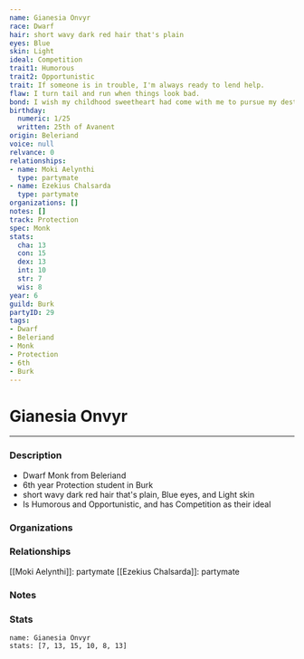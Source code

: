 ```yaml
---
name: Gianesia Onvyr
race: Dwarf
hair: short wavy dark red hair that's plain
eyes: Blue
skin: Light
ideal: Competition
trait1: Humorous
trait2: Opportunistic
trait: If someone is in trouble, I'm always ready to lend help.
flaw: I turn tail and run when things look bad.
bond: I wish my childhood sweetheart had come with me to pursue my destiny.
birthday:
  numeric: 1/25
  written: 25th of Avanent
origin: Beleriand
voice: null
relvance: 0
relationships:
- name: Moki Aelynthi
  type: partymate
- name: Ezekius Chalsarda
  type: partymate
organizations: []
notes: []
track: Protection
spec: Monk
stats:
  cha: 13
  con: 15
  dex: 13
  int: 10
  str: 7
  wis: 8
year: 6
guild: Burk
partyID: 29
tags:
- Dwarf
- Beleriand
- Monk
- Protection
- 6th
- Burk
---
```

# Gianesia Onvyr
---
### Description
- Dwarf Monk from Beleriand
- 6th year Protection student in Burk
- short wavy dark red hair that's plain, Blue eyes, and Light skin
- Is Humorous and Opportunistic, and has Competition as their ideal

### Organizations

### Relationships
[[Moki Aelynthi]]: partymate
[[Ezekius Chalsarda]]: partymate

### Notes

### Stats
```statblock
name: Gianesia Onvyr
stats: [7, 13, 15, 10, 8, 13]
```